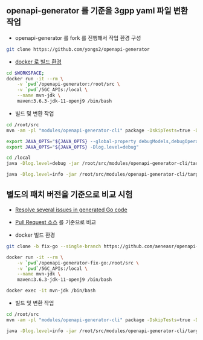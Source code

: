 ## openapi-generator 를 기준을 3gpp yaml 파일 변환 작업

- openapi-generator 를 fork 를 진행해서 작업 환경 구성

```sh
git clone https://github.com/yongs2/openapi-generator
```

- [docker 로 빌드 환경](https://github.com/OpenAPITools/openapi-generator/blob/master/Dockerfile)

```sh
cd $WORKSPACE;
docker run -it --rm \
    -v `pwd`/openapi-generator:/root/src \
    -v `pwd`/5GC_APIs:/local \
    --name mvn-jdk \
    maven:3.6.3-jdk-11-openj9 /bin/bash
```

- 빌드 및 변환 작업

```sh
cd /root/src
mvn -am -pl "modules/openapi-generator-cli" package -DskipTests=true -Dmaven.javadoc.skip=true -Djacoco.skip=true

export JAVA_OPTS="${JAVA_OPTS} --global-property debugModels,debugOperations"
export JAVA_OPTS="${JAVA_OPTS} -Dlog.level=debug"

cd /local
java -Dlog.level=debug -jar /root/src/modules/openapi-generator-cli/target/openapi-generator-cli.jar generate -i /local/TS29122_NIDD.yaml -g go -o /local/out/go

java -Dlog.level=info -jar /root/src/modules/openapi-generator-cli/target/openapi-generator-cli.jar generate -i /local/TS29122_NIDD.yaml -g go -o /local/out/go >java.log 2>&1
```

## 별도의 패치 버전을 기준으로 비교 시험

- [Resolve several issues in generated Go code](https://github.com/OpenAPITools/openapi-generator/pull/8491)
- [Pull Request 소스](https://github.com/aeneasr/openapi-generator/tree/fix-go) 를 기준으로 비교

- docker 빌드 환경

```sh
git clone -b fix-go --single-branch https://github.com/aeneasr/openapi-generator openapi-generator-fix-go

docker run -it --rm \
    -v `pwd`/openapi-generator-fix-go:/root/src \
    -v `pwd`/5GC_APIs:/local \
    --name mvn-jdk \
    maven:3.6.3-jdk-11-openj9 /bin/bash

docker exec -it mvn-jdk /bin/bash
```

- 빌드 및 변환 작업

```sh
cd /root/src
mvn -am -pl "modules/openapi-generator-cli" package -DskipTests=true -Dmaven.javadoc.skip=true -Djacoco.skip=true

java -Dlog.level=info -jar /root/src/modules/openapi-generator-cli/target/openapi-generator-cli.jar generate -i /local/TS29122_NIDD.yaml -g go -o /local/out/fix-go
```
